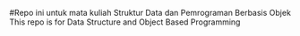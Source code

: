 #Repo ini untuk mata kuliah Struktur Data dan Pemrograman Berbasis Objek
This repo is for Data Structure and Object Based Programming
